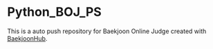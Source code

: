 # Python_BOJ_PS
This is a auto push repository for Baekjoon Online Judge created with [BaekjoonHub](https://github.com/BaekjoonHub/BaekjoonHub).
